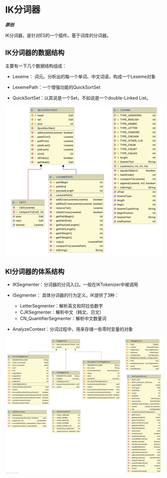 # IK分词器

***原创***

IK分词器，是针对ES的一个插件。基于词库的分词器。



## IK分词器的数据结构

主要有一下几个数据结构组成：

* Lexeme： 词元。分析出的每一个单词、中文词语，构成一个Lexeme对象

* LexemePath：一个增强功能的QuickSortSet

* QuickSortSet：以其说是一个Set，不如说是一个double-Linked List。

![IK_Analyzer_Entries](./images/IK_Analyzer/IK_Analyzer_Entries.png)

## KI分词器的体系结构

* IKSegmenter：分词器的分词入口。一般在IKTokenizer中被调用

* ISegmenter： 具体分词器的行为定义。IK提供了3种：
  * LetterSegmenter：解析英文和阿拉伯数字
  * CJKSegmenter：解析中文（韩文、日文）
  * CN_QuantifierSegmenter：解析中文数量词

* AnalyzeContext：分词过程中，用来存储一些零时变量的对象

![IK_Analyzer_Segmenter](./images/IK_Analyzer/IK_Analyzer_Segmenter.png)

